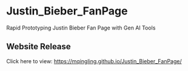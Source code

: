 # Justin_Bieber_FanPage
Rapid Prototyping Justin Bieber Fan Page with Gen AI Tools

## Website Release
Click here to view: https://mqingling.github.io/Justin_Bieber_FanPage/
